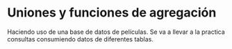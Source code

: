 # Uniones y funciones de agregación

Haciendo uso de una base de datos de películas. Se va a llevar a la practica consultas consumiendo datos de diferentes tablas.
